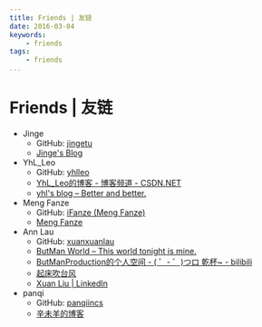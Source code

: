 ```yaml
---
title: Friends | 友链
date: 2016-03-04
keywords:
    - friends
tags:
    - friends
...
```


Friends | 友链
==============

-   Jinge
    +   GitHub: [jingetu](https://github.com/jingetu)
    +   [Jinge's Blog](http://www.tujinge.com/)
-   YhL_Leo
    +   GitHub: [yhlleo](https://github.com/yhlleo)
    +   [YhL_Leo的博客 - 博客频道 - CSDN.NET](http://blog.csdn.net/yhl_leo)
    +   [yhl's blog – Better and better.](http://115.159.156.28/)
-   Meng Fanze
    +   GitHub: [iFanze (Meng Fanze)](https://github.com/iFanze)
    +   [Meng Fanze](http://ifanze.cn/)
-   Ann Lau
    +   GitHub: [xuanxuanlau](https://github.com/xuanxuanlau)
    +   [ButMan World – This world tonight is mine.](http://butman.club/)
    +   [ButManProduction的个人空间 - ( ゜- ゜)つロ 乾杯~ - bilibili](http://space.bilibili.com/20154941/#!/index)
    +   [起床吹台风](https://www.douban.com/people/60152231/)
    +   [Xuan Liu | LinkedIn](https://cn.linkedin.com/in/xuan-liu-88569539)
-   panqi
    +   GitHub: [panqiincs](http://github.com/panqiincs)
    +   [辛未羊的博客](http://panqiincs.github.io/)
